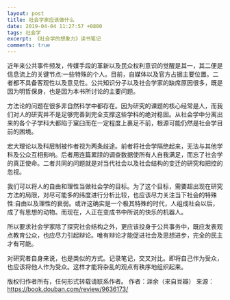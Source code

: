```yaml
---
layout: post
title: 社会学家应该做什么
date: 2019-04-04 11:27:57 +0800
tags: 社会学
excerpt: 《社会学的想象力》读书笔记
comments: true
---
```



近年来公共事件频发，传媒手段的革新以及民众权利意识的觉醒是其一，其二便是信息流上的关键节点:一些特殊的个人。目前，自媒体以及官方占据主要位置。二者都不具备客观性以及意见性。公共知识分子以及社会学家的缺席原因很多，既是因为明哲保身，也是因为本书所讨论的主要问题。

方法论的问题在很多非自然科学中都存在。因为研究的课题的核心经常是人，而我们对人的研究并不是足够完善到完全支撑这些学科的绝对稳固。从社会学中分离出来的各个子学科大都陷于窠臼而在一定程度上裹足不前，根源可能仍然是社会学目前的困境。

宏大理论以及科层制被作者视为两条歧途。前者将社会学隔绝起来，无法与其他学科及公众互相影响。后者用连篇累牍的调查数据使所有人自我满足，而忘了社会学的真正使命。二者共同的问题就是对当代社会以及社会结构的变迁的研究和把控的忽视。

我们可以将人的自由和理性当做社会学的目标。为了这个目标，需要超出现在研究方法的局限，对尽可能多的纬度进行分析比较，也应该尽力关注当下社会的特殊性:自由以及理性的衰弱。或许这确实是一个极其特殊的时代，人组成社会以后，成了有思想的动物。而现在，人正在变成书中所说的快乐的机器人。

所以要求社会学家除了探究社会结构之外，更应该投身于公共事务中，既应发表观点教育公众，也应尽力引起辩论。唯有辩论才能促进社会及思想进步，完全的民主才有可能。

对研究者自身来说，也是类似的方式。记录笔记，交叉对比。即将自己作为受众，也应该将他人作为受众。这样才能将杂乱的观点有秩序地组织起来。


版权归作者所有，任何形式转载请联系作者。
作者：涯余（来自豆瓣）
来源：https://book.douban.com/review/9636173/

